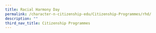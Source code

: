 ```yaml
---
title: Racial Harmony Day
permalink: /character-n-citizenship-edu/Citizenship-Programmes/rhd/
description: ""
third_nav_title: Citizenship Programmes
---
```


